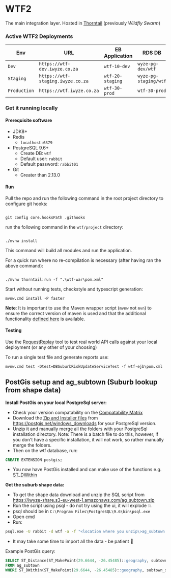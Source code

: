 # WTF2

The main integration layer. Hosted in [Thorntail](https://thorntail.io) (previously *Wildfly Swarm*)

### Active WTF2 Deployments
Env | URL | EB Application | RDS DB |
|--|--|--|--|
| `Dev` | `https://wtf-dev.iwyze.co.za` | `wtf-10-dev` | `wyze-pg-dev/wtf` |
| `Staging` | `https://wtf-staging.iwyze.co.za` | `wtf-20-staging` | `wyze-pg-staging/wtf` |
| `Production` | `https://wtf.iwyze.co.za` | `wtf-30-prod` |`wtf-30-prod` |

### Get it running locally

#### Prerequisite software

 - JDK8+
 - Redis
	 - `localhost:6379`
 - PostgreSQL 9.6+
	 - Create DB: `wtf`
	 - Default user: `rabbit`
	 - Default password: `rabbit01`
 - Git
 	- Greater than 2.13.0


#### Run
Pull the repo and run the following command in the root project directory to configure git hooks:

```

git config core.hooksPath .githooks

```
run the following command in the `wtf/project` directory:

```

./mvnw install

```
This command will build all modules and run the application.

For a quick run where no re-compilation is necessary (after having ran the above command):
```

./mvnw thorntail:run -f ".\wtf-war\pom.xml"

```
Start without running tests, checkstyle and typescript generation:
```
mvnw.cmd install -P faster
```

**Note**: It is important to use the Maven wrapper script (`mvnw` not `mvn`) to ensure the correct version of maven is used and that the additional functionality [defined here](./wtf/util/CustomMVNWrapper/README.txt) is available.


#### Testing
Use the [RequestReplay](./wtf/util/RequestReplay) tool to test real world API calls against your local deployment (or any other of your choosing)

To run a single test file and generate reports use:

```
mvnw.cmd test -Dtest=DBSuburbRiskUpdateServiceTest -f wtf-ejb\pom.xml
```

## PostGis setup and ag_subtown (Suburb lookup from shape data)
**Install PostGis on your local PostgreSql server:**
- Check your version compatability on the [Compatability Matrix](https://trac.osgeo.org/postgis/wiki/UsersWikiPostgreSQLPostGIS)
- Download the [Zip and Installer files](http://download.osgeo.org/postgis/windows) from https://postgis.net/windows_downloads for your PostgreSql version.
- Unzip it and manually merge all the folders with your PostgreSql installation directory. Note: There is a batch file to do this, however, if you don't have a specific installation, it will not work, so rather manually merge the folders.
- Then on the wtf database, run:
```sql
CREATE EXTENSION postgis;
```
- You now have PostGis installed and can make use of the functions e.g. [ST_DWithin](https://postgis.net/docs/ST_DWithin.html)

**Get the suburb shape data:**
- To get the shape data download and unzip the SQL script from https://iwyze-share.s3-eu-west-1.amazonaws.com/ag_subtown.zip
- Run the script using psql - do not try using the ui, it will explode 💥
- psql should be in `C:\Program Files\PostgreSQL\9.6\bin\psql.exe`
- Open cmd
- Run:
```bash
psql.exe -U rabbit -d wtf -a -f "<location where you unzip\>ag_subtown.sql" >nul 2>&1
```
- It may take some time to import all the data - be patient 🤒

Example PostGis query:
```sql
SELECT ST_Distance(ST_MakePoint(29.6644, -26.45485)::geography, subtown_shape), *
FROM ag_subtown
WHERE ST_DWithin(ST_MakePoint(29.6644, -26.45485)::geography, subtown_shape, 50000) -- 50km range
```
